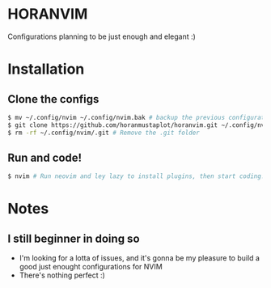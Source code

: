 # HORANVIM
Configurations planning to be just enough and elegant :)

# Installation
## Clone the configs
``` bash
$ mv ~/.config/nvim ~/.config/nvim.bak # backup the previous configurations
$ git clone https://github.com/horanmustaplot/horanvim.git ~/.config/nvim # Git horanvim configs and put them in the config folder for neovim
$ rm -rf ~/.config/nvim/.git # Remove the .git folder
```
## Run and code!
``` bash
$ nvim # Run neovim and ley lazy to install plugins, then start coding!
```
# Notes
## I still beginner in doing so
- I'm looking for a lotta of issues, and it's gonna be my pleasure to build a good just enought configurations for NVIM
- There's nothing perfect :)
